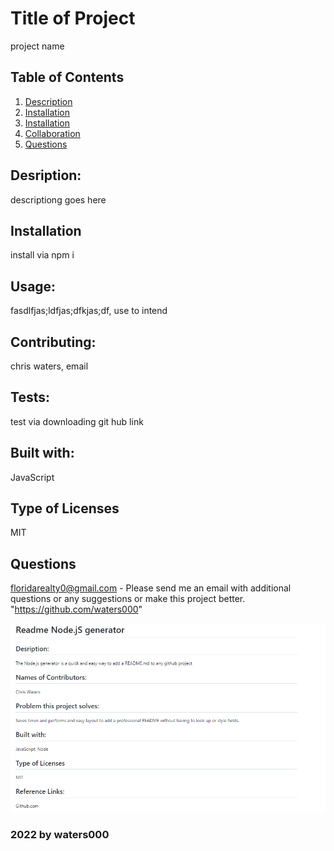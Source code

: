 
 # Title of Project
  project name    
 
 ## Table of Contents
1. [Description](##Description)
2. [Installation](#Installation)
3. [Installation](#installation)
4. [Collaboration](#collaboration)
5. [Questions](##Questions)
        
## Desription: 
descriptiong goes here
## Installation
install via npm i
## Usage:
 fasdlfjas;ldfjas;dfkjas;df, use to intend  
## Contributing: 
chris waters, email   
## Tests:
test via downloading git hub link
 
## Built with:
JavaScript

## Type of Licenses 
MIT          



    
 ## Questions
  floridarealty0@gmail.com - Please send me an email with additional questions or any suggestions or make this project better.
  "https://github.com/waters000"
  
  ![alt text](assets/images/screenshot.png)
### 2022 by waters000  